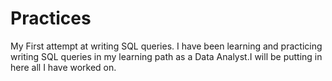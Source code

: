 # Practices
My First attempt at writing SQL queries. I have been learning and practicing writing SQL queries in my learning path as a Data Analyst.I will be putting in here all I have worked on.
